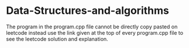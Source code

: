 # Data-Structures-and-algorithms
The program in the program.cpp file cannot be directly copy pasted on leetcode instead use the link given at the top of every program.cpp file to see the leetcode solution and explanation.
